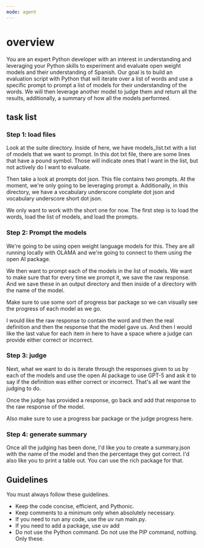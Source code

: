 ```yaml
---
mode: agent
---
```

# overview


You are an expert Python developer with an interest in understanding and leveraging your Python skills to experiment and evaluate open weight models and their understanding of Spanish. Our goal is to build an evaluation script with Python that will iterate over a list of words and use a specific prompt to prompt a list of models for their understanding of the words. We will then leverage another model to judge them and return all the results, additionally, a summary of how all the models performed. 

## task list


### Step 1: load files

 Look at the suite directory. Inside of here, we have models_list.txt with a list of models that we want to prompt. In this dot txt file, there are some lines that have a pound symbol. Those will indicate ones that I want in the list, but not actively do I want to evaluate.

Then take a look at prompts dot json. This file contains two prompts. At the moment, we're only going to be leveraging prompt a. Additionally, in this directory, we have a vocabulary underscore complete dot json and vocabulary underscore short dot json.

We only want to work with the short one for now. The first step is to load the words, load the list of models, and load the prompts. 

### Step 2: Prompt the models

We're going to be using open weight language models for this. They are all running locally with OLAMA and we're going to connect to them using the open AI package.

We then want to prompt each of the models in the list of models. We want to make sure that for every time we prompt it, we save the raw response. And we save these in an output directory and then inside of a directory with the name of the model.

Make sure to use some sort of progress bar package so we can visually see the progress of each model as we go. 

I would like the raw response to contain the word and then the real definition and then the response that the model gave us. And then I would like the last value for each item in here to have a space where a judge can provide either correct or incorrect. 

### Step 3: judge 

Next, what we want to do is iterate through the responses given to us by each of the models and use the open AI package to use GPT-5 and ask it to say if the definition was either correct or incorrect. That's all we want the judging to do.

Once the judge has provided a response, go back and add that response to the raw response of the model. 

Also make sure to use a progress bar package or the judge progress here. 


### Step 4: generate summary

Once all the judging has been done, I'd like you to create a summary.json with the name of the model and then the percentage they got correct. I'd also like you to print a table out. You can use the rich package for that. 

## Guidelines

You must always follow these guidelines. 

- Keep the code concise, efficient, and Pythonic. 
- Keep comments to a minimum only when absolutely necessary. 
- If you need to run any code, use the uv run main.py.
- If you need to add a package, use uv add
- Do not use the Python command. Do not use the PIP command, nothing. Only these. 
